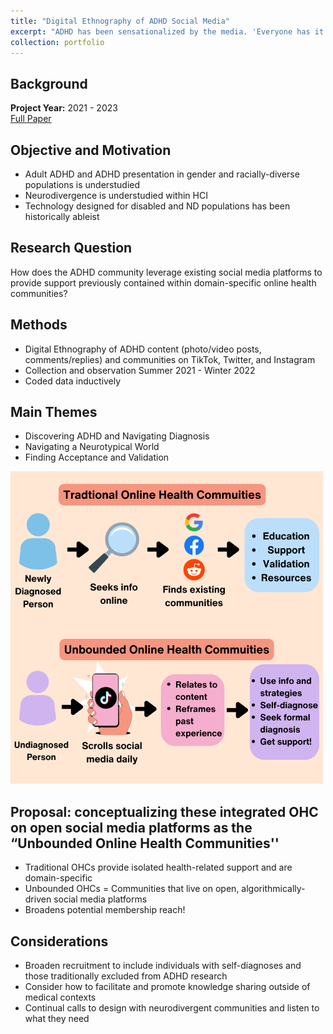 ```yaml
---
title: "Digital Ethnography of ADHD Social Media"
excerpt: "ADHD has been sensationalized by the media. 'Everyone has it now' and yet it remains underdiagnosed. Social media is actually providing a service to many who have gone undiagnosed their entire lives, wondering why they feel different. A different take on social media and ADHD. <br><br><img src='/images/CoverImages/adhd_ohc.png' alt = 'Exploratory Research. Ethnography of ADHD Social Media. Conceptualizing the Unbounded Social Media Community for Identity Discovery. Ethnography, Community-Based, Grounded Theory, Qualitative'>"
collection: portfolio
---
```


## Background

**Project Year:** 2021 - 2023 <br>
[Full Paper](https://doi.org/10.1145/3597638.3608400)


## Objective and Motivation
- Adult ADHD and ADHD presentation in gender and racially-diverse populations is understudied
- Neurodivergence is understudied within HCI
- Technology designed for disabled and ND populations has been historically ableist

## Research Question
How does the ADHD community leverage existing social media platforms to provide support previously contained within domain-specific online health communities?

## Methods
- Digital Ethnography of ADHD content (photo/video posts, comments/replies) and communities on TikTok, Twitter, and Instagram
- Collection and observation Summer 2021 - Winter 2022
- Coded data inductively

## Main Themes
- Discovering ADHD and Navigating Diagnosis
- Navigating a Neurotypical World
- Finding Acceptance and Validation

<img src='/images/ohcs.png'  alt = 'Model of online health communities. Traditional OHCs: A newly diagnosed person seeks information online. They find existing communities via Google, Facebook, and Reddit. They get education, support, validation, and resources. Unbounded online health communities: An undignosed person scrolls daily on TikTok. They start seeing content about ADHD, relating to content and reframing their past experiences. They then can use the info/strategies, self-diagnose, seek formal diagnoses, and get support.'>

## Proposal: conceptualizing these integrated OHC on open social media platforms as the “Unbounded Online Health Communities''
- Traditional OHCs provide isolated health-related support and are domain-specific
- Unbounded OHCs = Communities that live on open, algorithmically-driven social media platforms
- Broadens potential membership reach!

## Considerations
- Broaden recruitment to include individuals with self-diagnoses and those traditionally excluded from ADHD research
- Consider how to facilitate and promote knowledge sharing outside of medical contexts
- Continual calls to design with neurodivergent communities and listen to what they need


